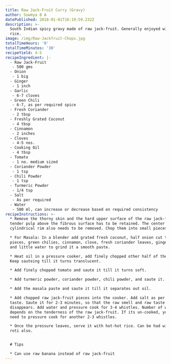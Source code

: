 ```yaml
---
title: Raw Jack-Fruit Curry (Gravy)
author: Sowmya B A
datePublished: 2018-01-01T16:19:59.232Z
description: >-
  South Indian spicy gravy made of raw jack-fruit. Generally enjoyed with white
  rice.
image: /img/Raw-Jackfruit-Chops.jpg
totalTimeHours: '0'
totalTimeMinutes: '30'
recipeYield: 4-5
recipeIngredient: |-
  - Raw Jack-Fruit 
   - 500 gms
  - Onion
   - 1 big
  - Ginger
   - 1 inch
  - Garlic
   - 6-7 cloves
  - Green Chili
   - 6-7, as per required spice
  - Fresh Coriander
   - 2 tbsp
  - Freshly Grated Coconut
   - 4 tbsp
  - Cinnamon
   - 2 inches
  - Cloves
   - 4-5 nos.
  - Cooking Oil
   - 4 tbsp
  - Tomato
   - 1 no. medium sized
  - Coriander Powder
   - 1 tsp
  - Chili Powder
   - 1 tsp
  - Turmeric Powder
   - 1/4 tsp
  - Salt
   - As per required
  - Water
   - 500 ml, can increase or decrease based on required consistency
recipeInstructions: >-
  * Remove the thorny skin and the hard upper surface of the raw jack-fruit. The
  tender pulp above the fibrous surface has to be retained. The center
  cylindrical rim also needs to be removed. Chop them into small pieces.

  * For Masala: In a blender add grated fresh coconut, half onion cut to big
  pieces, green chilies, cinnamon, clove, fresh coriander leaves, ginger, garlic
  and little water to grind it a smooth paste.

  * Heat oil in a pressure cooker, add finely chopped other half of the onion.
  Keep sauteing till it turns translucent.

  * Add finely chopped tomato and saute it till it turns soft.

  * Add turmeric powder, coriander powder, chili powder, and saute it. 

  * Add the masala paste and saute it till it separates out oil. 

  * Add chopped raw jack-fruit pieces into the cooker. Add salt as per required
  taste. Saute it for 2-3 minutes, so that the raw smell and raw taste
  disappears. Add water and pressure cook for 3-4 whistles. Number of whistles
  depends on the tenderness of the raw jack-fruit. If its un-cooked, you may
  need to pressure cook for another 2-3 whistles.

  * Once the pressure leaves, serve it with hot-hot rice. Can be had with tawa
  roti also.


  # Tips

  * Can use raw banana instead of raw jack-fruit
---
```





